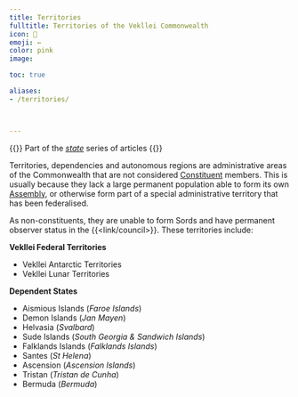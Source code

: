```yaml
---
title: Territories
fulltitle: Territories of the Vekllei Commonwealth
icon: 💮
emoji: ←
color: pink
image:

toc: true

aliases:
- /territories/



---
```

{{<note series>}}
 Part of the *[state](/state/)* series of articles
{{</note>}}

Territories, dependencies and autonomous regions are administrative areas of the Commonwealth that are not considered [Constituent](/constituents/) members. This is usually because they lack a large permanent population able to form its own [Assembly](/assembly/), or otherwise form part of a special administrative territory that has been federalised.

As non-constituents, they are unable to form Sords and have permanent observer status in the {{<link/council>}}. These territories include:

**Vekllei Federal Territories**

* Vekllei Antarctic Territories
* Vekllei Lunar Territories

**Dependent States**

* Aismious Islands (*Faroe Islands*)
* Demon Islands (*Jan Mayen*)
* Helvasia (*Svalbard*)
* Sude Islands (*South Georgia & Sandwich Islands*)
* Falklands Islands (*Falklands Islands*)
* Santes (*St Helena*)
* Ascension (*Ascension Islands*)
* Tristan (*Tristan de Cunha*)
* Bermuda (*Bermuda*)